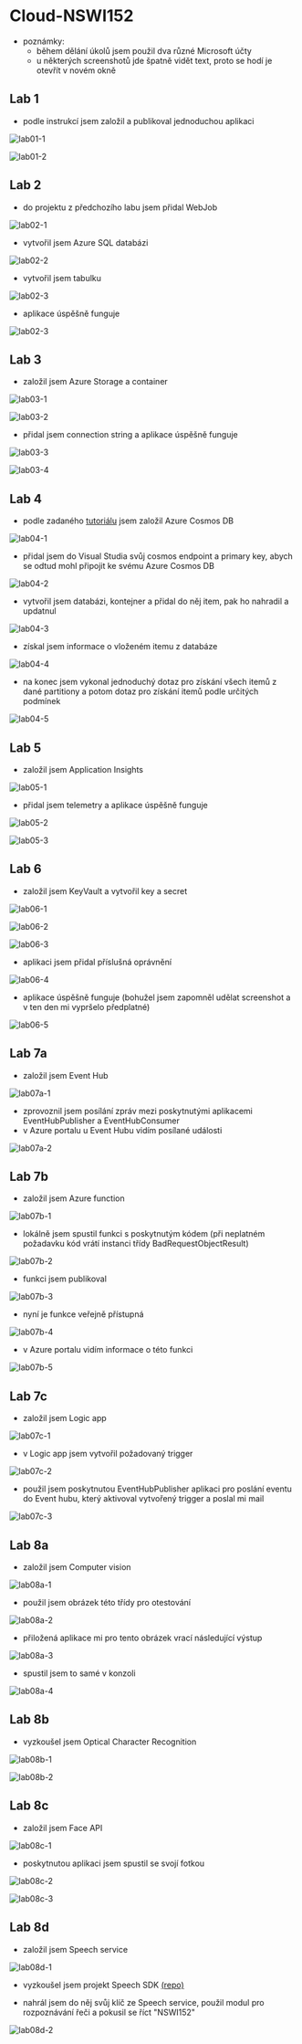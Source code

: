 # Cloud-NSWI152

- poznámky:
    - během dělání úkolů jsem použil dva různé Microsoft účty
    - u některých screenshotů jde špatně vidět text, proto se hodí je otevřít v novém okně

## Lab 1
- podle instrukcí jsem založil a publikoval jednoduchou aplikaci

![lab01-1](Lab1-AppServicesDeployment/Lab1-01-VS-publish.png)

![lab01-2](Lab1-AppServicesDeployment/Lab1-02-Published-page.png)


## Lab 2

- do projektu z předchozího labu jsem přidal WebJob

![lab02-1](Lab2-AzureSQL/Lab-2-03-Web-Job.png)

- vytvořil jsem Azure SQL databázi

![lab02-2](Lab2-AzureSQL/Lab-2-01-Database-Created.png)

- vytvořil jsem tabulku

![lab02-3](Lab2-AzureSQL/Lab-2-02-Database-Query.png)

- aplikace úspěšně funguje

![lab02-3](Lab2-AzureSQL/Lab-2-04-App-Builded.png)


## Lab 3
- založil jsem Azure Storage a container

![lab03-1](Lab3-AzureBlobStorage/Lab3-01-Storage-Created.png)

![lab03-2](Lab3-AzureBlobStorage/Lab3-02-Container-Created.png)

- přidal jsem connection string a aplikace úspěšně funguje

![lab03-3](Lab3-AzureBlobStorage/Lab3-03-Successful-build.png)

![lab03-4](Lab3-AzureBlobStorage/Lab3-04-Web-Page.png)


## Lab 4
- podle zadaného [tutoriálu](https://learn.microsoft.com/en-us/azure/cosmos-db/nosql/quickstart-dotnet?tabs=azure-portal%2Cwindows%2Cpasswordless%2Csign-in-azure-cli) jsem založil Azure Cosmos DB

![lab04-1](Lab4-AzureCosmosDB/Lab-4-01-CreateCosmosDB.png)

- přidal jsem do Visual Studia svůj cosmos endpoint a primary key, abych se odtud mohl připojit ke svému Azure Cosmos DB

![lab04-2](Lab4-AzureCosmosDB/Lab-4-02-Authentication.png)

- vytvořil jsem databázi, kontejner a přidal do něj item, pak ho nahradil a updatnul

![lab04-3](Lab4-AzureCosmosDB/Lab-4-03-SimpleDatabase.png)

- získal jsem informace o vloženém itemu z databáze

![lab04-4](Lab4-AzureCosmosDB/Lab-4-04-ItemRead.png)

- na konec jsem vykonal jednoduchý dotaz pro získání všech itemů z dané partitiony a potom dotaz pro získání itemů podle určitých podmínek

![lab04-5](Lab4-AzureCosmosDB/Lab-4-05-ItemQuery.png)


## Lab 5

- založil jsem Application Insights

![lab05-1](Lab5-ApplicationInsights/Lab5-01-Applications-Insights-created.png)

- přidal jsem telemetry a aplikace úspěšně funguje

![lab05-2](Lab5-ApplicationInsights/Lab5-02-Telemetry-added.png)

![lab05-3](Lab5-ApplicationInsights/Lab5-03-App-Insight.png)

## Lab 6

- založil jsem KeyVault a vytvořil key a secret

![lab06-1](Lab6-AzureKeyVault/Lab6-02-create-key.png)

![lab06-2](Lab6-AzureKeyVault/Lab6-01-create-secret.png)

![lab06-3](Lab6-AzureKeyVault/Lab6-03-code-execution.png)

- aplikaci jsem přidal příslušná oprávnění

![lab06-4](Lab6-AzureKeyVault/Lab6-04-permission-settings.png)

- aplikace úspěšně funguje (bohužel jsem zapomněl udělat screenshot a v ten den mi vypršelo předplatné)

![lab06-5](Lab6-AzureKeyVault/Lab6-05-Code.png)


## Lab 7a

- založil jsem Event Hub

![lab07a-1](Lab7-Serverless/Lab7a-01-EventHubCreated.png)

- zprovoznil jsem posílání zpráv mezi poskytnutými aplikacemi EventHubPublisher a EventHubConsumer
- v Azure portalu u Event Hubu vidím posílané události

![lab07a-2](Lab7-Serverless/Lab7a-02-EventHubMessage.png)


## Lab 7b

- založil jsem Azure function

![lab07b-1](Lab7-Serverless/Lab7b-01-FunctionCreated.png)

- lokálně jsem spustil funkci s poskytnutým kódem (při neplatném požadavku kód vrátí instanci třídy BadRequestObjectResult)

![lab07b-2](Lab7-Serverless/Lab7b-02-FunctionLocal.png)

- funkci jsem publikoval

![lab07b-3](Lab7-Serverless/Lab7b-03-FunctionPublished.png)

- nyní je funkce veřejně přístupná

![lab07b-4](Lab7-Serverless/Lab7b-04-FunctionPublic.png)

- v Azure portalu vidím informace o této funkci

![lab07b-5](Lab7-Serverless/Lab7b-05-FunctionPublic2.png)


## Lab 7c

- založil jsem Logic app

![lab07c-1](Lab7-Serverless/Lab7c-01-LogicAppCreated.png)

- v Logic app jsem vytvořil požadovaný trigger

![lab07c-2](Lab7-Serverless/Lab7c-02-Workflow.png)


- použil jsem poskytnutou EventHubPublisher aplikaci pro poslání eventu do Event hubu, který aktivoval vytvořený trigger a poslal mi mail

![lab07c-3](Lab7-Serverless/Lab7c-03-Email.png)


## Lab 8a

- založil jsem Computer vision

![lab08a-1](Lab8-CognitiveServices/Lab8a-01-ComputerVisionCreated.png)

- použil jsem obrázek této třídy pro otestování

![lab08a-2](Lab8-CognitiveServices/classroom.jpg)

- přiložená aplikace mi pro tento obrázek vrací následující výstup

![lab08a-3](Lab8-CognitiveServices/Lab8a-02-ComputerVisionClassroom.png)

- spustil jsem to samé v konzoli

![lab08a-4](Lab8-CognitiveServices/Lab8a-03-ComputerVisionConsole.png)


## Lab 8b

- vyzkoušel jsem Optical Character Recognition

![lab08b-1](Lab8-CognitiveServices/ocr_1_image.jpg)

![lab08b-2](Lab8-CognitiveServices/Lab8b-01-OCR.png)


## Lab 8c

- založil jsem Face API

![lab08c-1](Lab8-CognitiveServices/Lab8c-01-FaceAPICreated.png)

- poskytnutou aplikaci jsem spustil se svojí fotkou

![lab08c-2](Lab8-CognitiveServices/face.png)

![lab08c-3](Lab8-CognitiveServices/Lab8c-02-Output.png)


## Lab 8d

- založil jsem Speech service

![lab08d-1](Lab8-CognitiveServices/Lab8d-01-SpeechServiceCreated.png)

- vyzkoušel jsem projekt Speech SDK [(repo)](https://github.com/Azure-Samples/cognitive-services-speech-sdk)

- nahrál jsem do něj svůj klíč ze Speech service, použil modul pro rozpoznávání řeči a pokusil se říct "NSWI152"

![lab08d-2](Lab8-CognitiveServices/Lab8d-02-SpeechServiceTest.png)
